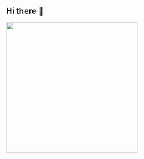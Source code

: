 ## Hi there 👋

<!--
**imtanujbranch/imtanujbranch** is a ✨ _special_ ✨ repository because its `README.md` (this file) appears on your GitHub profile.

Here are some ideas to get you started:

- 🔭 I’m currently working on ...
- 🌱 I’m currently learning ...
- 👯 I’m looking to collaborate on ...
- 🤔 I’m looking for help with ...
- 💬 Ask me about ...
- 📫 How to reach me: ...
- 😄 Pronouns: ...
- ⚡ Fun fact: ...
-->
<p>
  <img src="https://api.vaunt.dev/v1/github/entities/{{imtanujbranch}}/achievements?format=svg&limit=3" width="350" />
</p>
